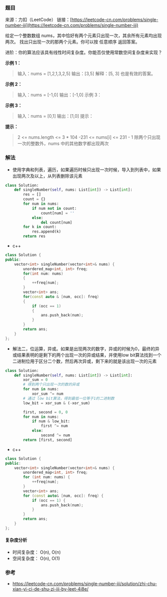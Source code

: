 ### 题目
来源：力扣（LeetCode）
链接：[https://leetcode-cn.com/problems/single-number-iii](https://leetcode-cn.com/problems/single-number-iii)

给定一个整数数组 nums，其中恰好有两个元素只出现一次，其余所有元素均出现两次。 找出只出现一次的那两个元素。你可以按 任意顺序 返回答案。


进阶：你的算法应该具有线性时间复杂度。你能否仅使用常数空间复杂度来实现？

 

**示例 1：**
>输入：nums = [1,2,1,3,2,5]
>输出：[3,5]
>解释：[5, 3] 也是有效的答案。

**示例 2：**
>输入：nums = [-1,0]
>输出：[-1,0]
>示例 3：


**示例 3：**
>输入：nums = [0,1]
>输出：[1,0]
>提示：

**提示：**
>2 <= nums.length <= 3 * 104
>-231 <= nums[i] <= 231 - 1
>除两个只出现一次的整数外，nums 中的其他数字都出现两次



### 解法
*  使用字典和列表，遍历，如果遍历时候只出现一次时候，导入到列表中，如果出现两次及以上，从列表删除该元素
```python
class Solution:
    def singleNumber(self, nums: List[int]) -> List[int]:
        res = []
        count = {}
        for num in nums:
            if num not in count:
                count[num] = ''
            else:
                del count[num]
        for k in count:
            res.append(k)
        return res
```

* c++
```c++
class Solution {
public:
    vector<int> singleNumber(vector<int>& nums) {
        unordered_map<int, int> freq;
        for(int num: nums)
        {
            ++freq[num];
        }
        vector<int> ans;
        for(const auto & [num, occ]: freq)
        {
            if (occ == 1)
            {
                ans.push_back(num);
            }
        }
        return ans;
    }
};
```

* 解法二，位运算，异或。如果是出现两次的数字，异或的时候为0，最终的异或结果表明的是剩下的两个出现一次的异或结果，并使用low bit算法找到一个二进制位用于区分二个数，然后再次异或，剩下来的就是该出现一次的元素

```python
class Solution:
    def singleNumber(self, nums: List[int]) -> List[int]:
        xor_sum = 0
        # 得到两个只出现一次的数的异或
        for num in nums:
            xor_sum ^= num 
        # 通过 low bit算法，得到最低一位等于1的二进制数
        low_bit = xor_sum & (-xor_sum)

        first, second = 0, 0
        for num in nums:
            if num & low_bit:
                first ^= num 
            else:
                second ^= num 
        return [first, second]
```

* c++
```c++
class Solution {
public:
    vector<int> singleNumber(vector<int>& nums) {
        unordered_map<int, int> freq;
        for (int num: nums) {
            ++freq[num];
        }
        vector<int> ans;
        for (const auto& [num, occ]: freq) {
            if (occ == 1) {
                ans.push_back(num);
            }
        }
        return ans;
    }
};
```

#### 复杂度分析
* 时间复杂度： O(n), O(n)
* 空间复杂度： O(n), O(1)


### 参考
* [https://leetcode-cn.com/problems/single-number-iii/solution/zhi-chu-xian-yi-ci-de-shu-zi-iii-by-leet-4i8e/
 ](https://leetcode-cn.com/problems/single-number-iii/solution/zhi-chu-xian-yi-ci-de-shu-zi-iii-by-leet-4i8e/
  )